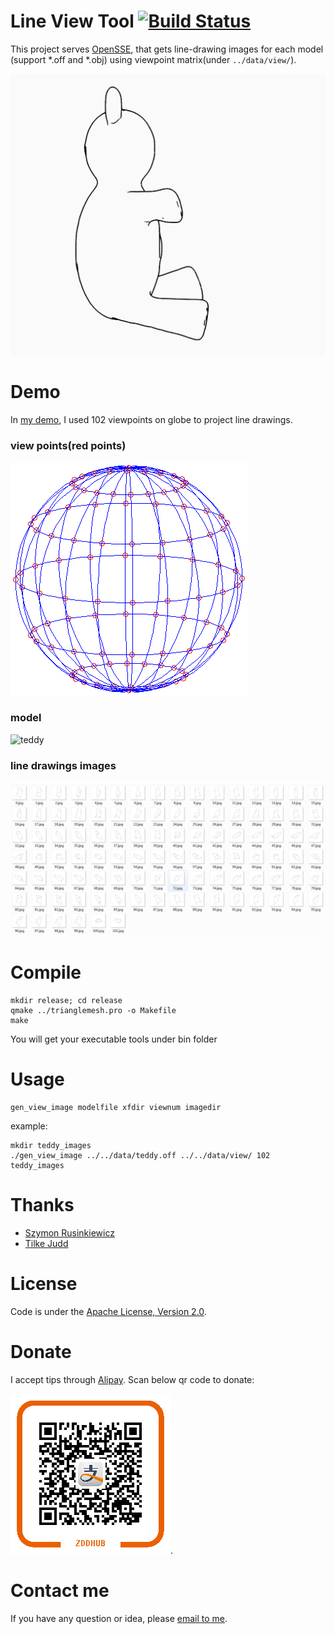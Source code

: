 Line View Tool [![Build Status](https://travis-ci.org/zddhub/trianglemesh.svg?branch=master)](https://travis-ci.org/zddhub/trianglemesh) 
==============

This project serves [OpenSSE](https://github.com/zddhub/opensse), that gets line-drawing images for each model (support *.off and *.obj) using viewpoint matrix(under `../data/view/`).

![line drawings](data/teddy_line_drawings.gif "Line drawings")


Demo
====

In [my demo](http://opensse.com), I used 102 viewpoints on globe to project line drawings.

### view points(red points)

![view points](data/viewpoints.png)

### model

![teddy](data/teddy.off)

### line drawings images

![line drawings](data/teddy_line_drawings.png)


Compile
=======

```shell
mkdir release; cd release
qmake ../trianglemesh.pro -o Makefile
make
```

You will get your executable tools under bin folder

Usage
=====
```shell
gen_view_image modelfile xfdir viewnum imagedir
```
example:
```shell
mkdir teddy_images
./gen_view_image ../../data/teddy.off ../../data/view/ 102 teddy_images
```

Thanks
======
- [Szymon Rusinkiewicz](http://www.cs.princeton.edu/~smr/)
- [Tilke Judd](http://people.csail.mit.edu/tjudd/)

License
=======

Code is under the [Apache License, Version 2.0](http://www.apache.org/licenses/LICENSE-2.0).

Donate
======

I accept tips through [Alipay](http://img.blog.csdn.net/20140506233949640). Scan below qr code to donate:

![Alipay](data/alipay.png "Donation").

Contact me
==========

If you have any question or idea, please [email to me](mailto:zddhub@gmail.com).
